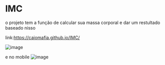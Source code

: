 # IMC
o projeto tem a função de calcular sua massa corporal e dar um restultado baseado nisso 

link:https://caiomafia.github.io/IMC/

![image](https://user-images.githubusercontent.com/91575842/184137240-87f87fdf-3aa1-47ad-8b25-5711111ba018.png)

e no mobile 
![image](https://user-images.githubusercontent.com/91575842/184137200-8d2cf105-66ac-4ccf-8f9c-c2ceebc2c6a4.png)



